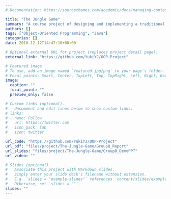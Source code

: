 ```yaml
---
# Documentation: https://sourcethemes.com/academic/docs/managing-content/

title: "The Jungle Game"
summary: "A course project of designing and implementing a traditional Chinese board game, the Jungle Game, to be played in the command line console, based on which GUI mode has been developed then."
authors: []
tags: ["Object-Oriented Programming", "Java"]
categories: []
date: 2018-12-12T14:47:10+08:00

# Optional external URL for project (replaces project detail page).
external_link: "https://github.com/YukiYJ/OOP-Project"

# Featured image
# To use, add an image named `featured.jpg/png` to your page's folder.
# Focal points: Smart, Center, TopLeft, Top, TopRight, Left, Right, BottomLeft, Bottom, BottomRight.
image:
  caption: ""
  focal_point: ""
  preview_only: false

# Custom links (optional).
#   Uncomment and edit lines below to show custom links.
# links:
# - name: Follow
#   url: https://twitter.com
#   icon_pack: fab
#   icon: twitter

url_code: "https://github.com/YukiYJ/OOP-Project"
url_pdf: "files/project/The-Jungle-Game/Group8_Report"
url_slides: "files/project/The-Jungle-Game/Group8_DemoPPT"
url_video: ""

# Slides (optional).
#   Associate this project with Markdown slides.
#   Simply enter your slide deck's filename without extension.
#   E.g. `slides = "example-slides"` references `content/slides/example-slides.md`.
#   Otherwise, set `slides = ""`.
slides: ""
---
```

